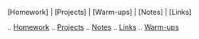 [Homework] | [Projects] | [Warm-ups] | [Notes] | [Links]

.. [Homework](/homework/index.md)
.. [Projects](/projects/index.md)
.. [Notes](/notes/index.md)
.. [Links](/links/index.md)
.. [Warm-ups](/warmups/index.md)
